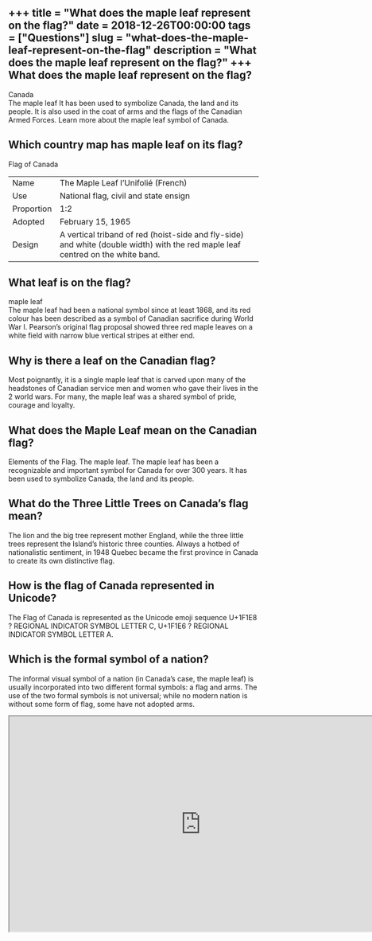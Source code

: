 +++
title = "What does the maple leaf represent on the flag?"
date = 2018-12-26T00:00:00
tags = ["Questions"]
slug = "what-does-the-maple-leaf-represent-on-the-flag"
description = "What does the maple leaf represent on the flag?"
+++
What does the maple leaf represent on the flag?
-----------------------------------------------

Canada  
The maple leaf It has been used to symbolize Canada, the land and its people. It is also used in the coat of arms and the flags of the Canadian Armed Forces. Learn more about the maple leaf symbol of Canada.

Which country map has maple leaf on its flag?
---------------------------------------------

Flag of Canada

<table><tr><td>Name</td><td>The Maple Leaf l’Unifolié (French)</td></tr><tr><td>Use</td><td>National flag, civil and state ensign</td></tr><tr><td>Proportion</td><td>1:2</td></tr><tr><td>Adopted</td><td>February 15, 1965</td></tr><tr><td>Design</td><td>A vertical triband of red (hoist-side and fly-side) and white (double width) with the red maple leaf centred on the white band.</td></tr></table>

What leaf is on the flag?
-------------------------

maple leaf  
The maple leaf had been a national symbol since at least 1868, and its red colour has been described as a symbol of Canadian sacrifice during World War I. Pearson’s original flag proposal showed three red maple leaves on a white field with narrow blue vertical stripes at either end.

Why is there a leaf on the Canadian flag?
-----------------------------------------

Most poignantly, it is a single maple leaf that is carved upon many of the headstones of Canadian service men and women who gave their lives in the 2 world wars. For many, the maple leaf was a shared symbol of pride, courage and loyalty.

What does the Maple Leaf mean on the Canadian flag?
---------------------------------------------------

Elements of the Flag. The maple leaf. The maple leaf has been a recognizable and important symbol for Canada for over 300 years. It has been used to symbolize Canada, the land and its people.

What do the Three Little Trees on Canada’s flag mean?
-----------------------------------------------------

The lion and the big tree represent mother England, while the three little trees represent the Island’s historic three counties. Always a hotbed of nationalistic sentiment, in 1948 Quebec became the first province in Canada to create its own distinctive flag.

How is the flag of Canada represented in Unicode?
-------------------------------------------------

The Flag of Canada is represented as the Unicode emoji sequence U+1F1E8 ? REGIONAL INDICATOR SYMBOL LETTER C, U+1F1E6 ? REGIONAL INDICATOR SYMBOL LETTER A.

Which is the formal symbol of a nation?
---------------------------------------

The informal visual symbol of a nation (in Canada’s case, the maple leaf) is usually incorporated into two different formal symbols: a flag and arms. The use of the two formal symbols is not universal; while no modern nation is without some form of flag, some have not adopted arms.

<iframe allow="accelerometer; autoplay; clipboard-write; encrypted-media; gyroscope; picture-in-picture" allowfullscreen="" class="__youtube_prefs__  epyt-is-override  no-lazyload" data-no-lazy="1" data-origheight="433" data-origwidth="770" data-skipgform_ajax_framebjll="" height="433" id="_ytid_50449" loading="lazy" src="https://www.youtube.com/embed/lvsy1wi5cIg?enablejsapi=1&autoplay=0&cc_load_policy=0&cc_lang_pref=&iv_load_policy=1&loop=0&modestbranding=0&rel=1&fs=1&playsinline=0&autohide=2&theme=dark&color=red&controls=1&" title="YouTube player" width="770"></iframe>